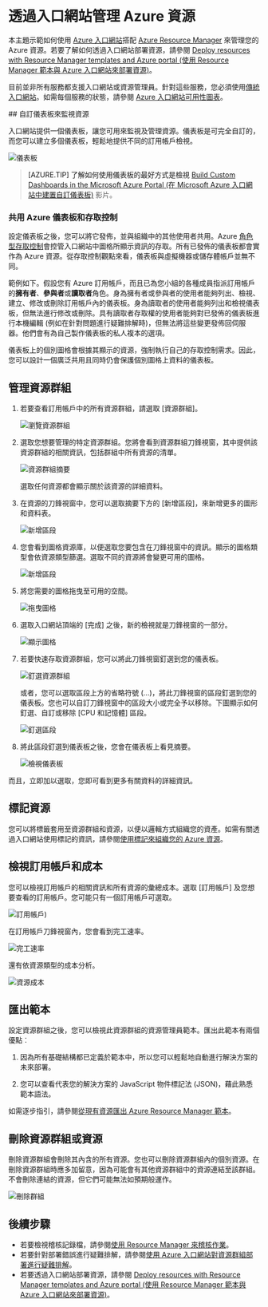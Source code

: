 <properties 
	pageTitle="使用 Azure 入口網站管理 Azure 資源 | Microsoft Azure" 
	description="使用 Azure 入口網站和 Azure Resource Manager 來管理資源。示範如何使用儀表板和圖格來監視資源。" 
	services="azure-resource-manager,azure-portal" 
	documentationCenter="" 
	authors="tfitzmac" 
	manager="timlt" 
	editor="tysonn"/>

<tags 
	ms.service="azure-resource-manager" 
	ms.workload="multiple" 
	ms.tgt_pltfrm="na" 
	ms.devlang="na" 
	ms.topic="article" 
	ms.date="06/10/2016" 
	ms.author="tomfitz"/>


# 透過入口網站管理 Azure 資源

本主題示範如何使用 [Azure 入口網站](https://portal.azure.com)搭配 [Azure Resource Manager](../resource-group-overview.md) 來管理您的 Azure 資源。若要了解如何透過入口網站部署資源，請參閱 [Deploy resources with Resource Manager templates and Azure portal (使用 Resource Manager 範本與 Azure 入口網站來部署資源)](../resource-group-template-deploy-portal.md)。

目前並非所有服務都支援入口網站或資源管理員。針對這些服務，您必須使用[傳統入口網站](https://manage.windowsazure.com)。如需每個服務的狀態，請參閱 [Azure 入口網站可用性圖表](https://azure.microsoft.com/features/azure-portal/availability/)。

<a id="access-control-for-azure-dashboards" />
## 自訂儀表板來監視資源

入口網站提供一個儀表板，讓您可用來監視及管理資源。儀表板是可完全自訂的，而您可以建立多個儀表板，輕鬆地提供不同的訂用帳戶檢視。

![儀表板](./media/resource-group-portal/dashboard.png)

> [AZURE.TIP] 了解如何使用儀表板的最好方式是檢視 [Build Custom Dashboards in the Microsoft Azure Portal (在 Microsoft Azure 入口網站中建置自訂儀表板)](https://channel9.msdn.com/Blogs/trevor-cloud/azure-portal-dashboards) 影片。

### 共用 Azure 儀表板和存取控制
設定儀表板之後，您可以將它發佈，並與組織中的其他使用者共用。Azure [角色型存取控制](../active-directory/role-based-access-control-configure.md)會控管入口網站中圖格所顯示資訊的存取。所有已發佈的儀表板都會實作為 Azure 資源。從存取控制觀點來看，儀表板與虛擬機器或儲存體帳戶並無不同。

範例如下。假設您有 Azure 訂用帳戶，而且已為您小組的各種成員指派訂用帳戶的**擁有者**、**參與者**或**讀取者**角色。身為擁有者或參與者的使用者能夠列出、檢視、建立、修改或刪除訂用帳戶內的儀表板。身為讀取者的使用者能夠列出和檢視儀表板，但無法進行修改或刪除。具有讀取者存取權的使用者能夠對已發佈的儀表板進行本機編輯 (例如在針對問題進行疑難排解時)，但無法將這些變更發佈回伺服器。他們會有為自己製作儀表板的私人複本的選項。

儀表板上的個別圖格會根據其顯示的資源，強制執行自己的存取控制需求。因此，您可以設計一個廣泛共用且同時仍會保護個別圖格上資料的儀表板。

## 管理資源群組

1. 若要查看訂用帳戶中的所有資源群組，請選取 [資源群組]。

    ![瀏覽資源群組](./media/resource-group-portal/browse-groups.png)

2. 選取您想要管理的特定資源群組。您將會看到資源群組刀鋒視窗，其中提供該資源群組的相關資訊，包括群組中所有資源的清單。

    ![資源群組摘要](./media/resource-group-portal/group-summary.png)

    選取任何資源都會顯示關於該資源的詳細資料。

3. 在資源的刀鋒視窗中，您可以選取摘要下方的 [新增區段]，來新增更多的圖形和資料表。

    ![新增區段](./media/resource-group-portal/add-section.png)

4. 您會看到圖格資源庫，以便選取您要包含在刀鋒視窗中的資訊。顯示的圖格類型會依資源類型篩選。選取不同的資源將會變更可用的圖格。

    ![新增區段](./media/resource-group-portal/tile-gallery.png)

5. 將您需要的圖格拖曳至可用的空間。

    ![拖曳圖格](./media/resource-group-portal/drag-tile.png)

6. 選取入口網站頂端的 [完成] 之後，新的檢視就是刀鋒視窗的一部分。

    ![顯示圖格](./media/resource-group-portal/show-lens.png)

7. 若要快速存取資源群組，您可以將此刀鋒視窗釘選到您的儀表板。

    ![釘選資源群組](./media/resource-group-portal/pin-group.png)

    或者，您可以選取區段上方的省略符號 (...)，將此刀鋒視窗的區段釘選到您的儀表板。您也可以自訂刀鋒視窗中的區段大小或完全予以移除。下圖顯示如何釘選、自訂或移除 [CPU 和記憶體] 區段。

    ![釘選區段](./media/resource-group-portal/pin-cpu-section.png)

8. 將此區段釘選到儀表板之後，您會在儀表板上看見摘要。

    ![檢視儀表板](./media/resource-group-portal/view-startboard.png)

而且，立即加以選取，您即可看到更多有關資料的詳細資訊。

## 標記資源

您可以將標籤套用至資源群組和資源，以便以邏輯方式組織您的資產。如需有關透過入口網站使用標記的資訊，請參閱[使用標記來組織您的 Azure 資源](../resource-group-using-tags.md)。

## 檢視訂用帳戶和成本

您可以檢視訂用帳戶的相關資訊和所有資源的彙總成本。選取 [訂用帳戶] 及您想要查看的訂用帳戶。您可能只有一個訂用帳戶可選取。

![訂用帳戶)](./media/resource-group-portal/select-subscription.png)

在訂用帳戶刀鋒視窗內，您會看到完工速率。

![完工速率](./media/resource-group-portal/burn-rate.png)

還有依資源類型的成本分析。

![資源成本](./media/resource-group-portal/cost-by-resource.png)

## 匯出範本

設定資源群組之後，您可以檢視此資源群組的資源管理員範本。匯出此範本有兩個優點︰

1. 因為所有基礎結構都已定義於範本中，所以您可以輕鬆地自動進行解決方案的未來部署。

2. 您可以查看代表您的解決方案的 JavaScript 物件標記法 (JSON)，藉此熟悉範本語法。

如需逐步指引，請參閱[從現有資源匯出 Azure Resource Manager 範本](../resource-manager-export-template.md)。

## 刪除資源群組或資源

刪除資源群組會刪除其內含的所有資源。您也可以刪除資源群組內的個別資源。在刪除資源群組時應多加留意，因為可能會有其他資源群組中的資源連結至該群組。不會刪除連結的資源，但它們可能無法如預期般運作。

![刪除群組](./media/resource-group-portal/delete-group.png)


## 後續步驟

- 若要檢視稽核記錄檔，請參閱[使用 Resource Manager 來稽核作業](../resource-group-audit.md)。
- 若要針對部署錯誤進行疑難排解，請參閱[使用 Azure 入口網站對資源群組部署進行疑難排解](../resource-manager-troubleshoot-deployments-portal.md)。
- 若要透過入口網站部署資源，請參閱 [Deploy resources with Resource Manager templates and Azure portal (使用 Resource Manager 範本與 Azure 入口網站來部署資源)](../resource-group-template-deploy-portal.md)。

<!---HONumber=AcomDC_0615_2016-->